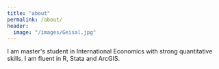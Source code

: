 ```yaml
---
title: "about"
permalink: /about/
header:
  image: "/images/Geisal.jpg"
---
```


I am master's student in International Economics with strong quantitative skills. I am fluent in R, Stata and ArcGIS.
